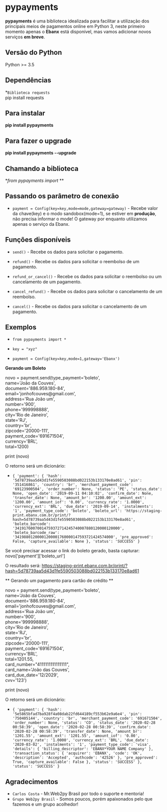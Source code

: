 # pypayments

**pypayments** é uma biblioteca idealizada para facilitar a utilização dos principais meios de pagamentos online em Python 3, neste primeiro momento apenas o **Ebanx** está disponível, mas vamos adicionar novos serviços **em breve**.

## Versão do Python

Python >= 3.5

## Dependências

*`Biblioteca requests` <br/>
pip install requests

## Para instalar

**pip install pypayments**

## Para fazer o upgrade

**pip install pypayments --upgrade**

## Chamando a biblioteca

**from pypayments import* **

## Passando os parâmetro de conexão

* `payment = Config(key=key,mode=mode,gateway=gateway)` - Recebe valor da chave(key) e o modo sandobox(mode=1), se estiver em **produção**, não precisa informar o mode! O gateway por enquanto utilizamos apenas o serviço da Ebanx.

## Funções disponíveis

* `send()` - Recebe os dados para solicitar o pagamento.

* `refund()` - Recebe os dados para solicitar o reembolso de um pagamento.

* `refund_or_cancel()` - Recebe os dados para solicitar o reembolso ou um cancelamento de um pagamento.

* `cancel_refund()` - Recebe os dados para solicitar o cancelamento de um reembolso.

* `cancel()` - Recebe os dados para solicitar o cancelamento de um pagamento.

## Exemplos

* `from pypayments import *`

* `key = "xyz"`

* `payment = Config(key=key,mode=1,gateway='Ebanx')`

**Gerando um Boleto**

<p>
novo = payment.send(type_payment='boleto',<br />
                    name='João da Couves', <br />
                    document='886.959.180-84',<br />
                    email='jonhofcouves@gmail.com', <br />
                    address='Rua João um', <br />
                    number='900', <br />
                    phone='999998888',<br />
                    city='Rio de Janeiro',<br />
                    state='RJ',<br />
                    country='br',<br />
                    zipcode='20000-111',<br />
                    payment_code='691671504',<br />
                    currency='BRL',<br />
                    total=1200)<br />

print (novo)

</p>

O retorno será um dicionário:

* `{
  'payment': {
    'hash': '5d78739aa5d43d1fe5590503088bd022153b133170e8ad61',
    'pin': '351416861',
    'country': 'br',
    'merchant_payment_code': '69123900504',
    'order_number': None,
    'status': 'PE',
    'status_date': None,
    'open_date': '2019-09-11 04:10:02',
    'confirm_date': None,
    'transfer_date': None,
    'amount_br': '1200.00',
    'amount_ext': '1200.00',
    'amount_iof': '0.00',
    'currency_rate': '1.0000',
    'currency_ext': 'BRL',
    'due_date': '2019-09-14',
    'instalments': '1',
    'payment_type_code': 'boleto',
    'boleto_url': 'https://staging-print.ebanx.com.br/print/?hash=5d78739aa5d43d1fe5590503088bd022153b133170e8ad61',
    'boleto_barcode': '34191760070014759372714245740007880120000120000',
    'boleto_barcode_raw': '34198801200001200001760000147593721424574000',
    'pre_approved': False,
    'capture_available': None
  },
  'status': 'SUCCESS'
}`

Se você precisar acessar o link do boleto gerado, basta capturar: novo['payment']['boleto_url']

O resultado será: https://staging-print.ebanx.com.br/print/?hash=5d78739aa5d43d1fe5590503088bd022153b133170e8ad61

** Gerando um pagamento para cartão de crédito **

<p>
novo = payment.send(type_payment='boleto',<br />
                    name='João da Couves', <br />
                    document='886.959.180-84',<br />
                    email='jonhofcouves@gmail.com', <br />
                    address='Rua João um', <br />
                    number='900', <br />
                    phone='999998888',<br />
                    city='Rio de Janeiro',<br />
                    state='RJ',<br />
                    country='br',<br />
                    zipcode='20000-111',<br />
                    payment_code='691671504',<br />
                    currency='BRL',<br />
                    total=1201.55,<br />
                    card_number="4111111111111111",<br />
                    card_name='João das Couves',<br />
                    card_due_date='12/2029',<br />
                    cvv='123')

print (novo)

</p>

O retorno será um dicionário:

* `{
  'payment': {
    'hash': '5e5865bfad7ba928f4a08dab22fd644189cf553b62e9a6e4',
    'pin': '750405144',
    'country': 'br',
    'merchant_payment_code': '691671504',
    'order_number': None,
    'status': 'CO',
    'status_date': '2020-02-28 00:58:39',
    'open_date': '2020-02-28 00:58:39',
    'confirm_date': '2020-02-28 00:58:39',
    'transfer_date': None,
    'amount_br': '1201.55',
    'amount_ext': '1201.55',
    'amount_iof': '0.00',
    'currency_rate': '1.0000',
    'currency_ext': 'BRL',
    'due_date': '2020-03-02',
    'instalments': '1',
    'payment_type_code': 'visa',
    'details': {
      'billing_descriptor': 'EBANX*YOUR NAME Company'
    },
    'transaction_status': {
      'acquirer': 'EBANX',
      'code': 'OK',
      'description': 'Accepted',
      'authcode': '42526'
    },
    'pre_approved': True,
    'capture_available': False
  },
  'status': 'SUCCESS'
},
  'status': 'SUCCESS'
}`

## Agradecimentos

* `Carlos Costa` - Mr.Web2py Brasil por todo o suporte e mentoria!
* `Grupo Web2py Brasil` - Somos poucos, porém apaixonados pelo que fazemos e um grupo acolhedor! 
